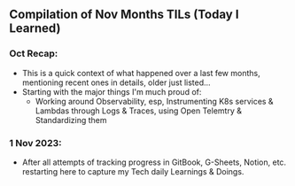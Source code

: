 ## Compilation of Nov Months TILs (Today I Learned)

### Oct Recap:
- This is a quick context of what happened over a last few months, mentioning recent ones in details, older just listed...
- Starting with the major things I'm much proud of:
  - Working around Observability, esp, Instrumenting K8s services & Lambdas through Logs & Traces, using Open Telemtry & Standardizing them    

### 1 Nov 2023:
- After all attempts of tracking progress in GitBook, G-Sheets, Notion, etc. restarting here to capture my Tech daily Learnings & Doings.
